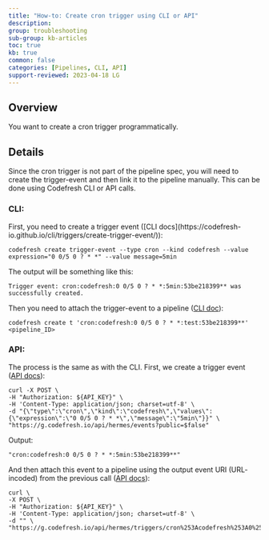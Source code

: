 ```yaml
---
title: "How-to: Create cron trigger using CLI or API"
description: 
group: troubleshooting
sub-group: kb-articles
toc: true
kb: true
common: false
categories: [Pipelines, CLI, API]
support-reviewed: 2023-04-18 LG
---
```


## Overview

You want to create a cron trigger programmatically.

## Details

Since the cron trigger is not part of the pipeline spec, you will need to
create the trigger-event and then link it to the pipeline manually. This can
be done using Codefresh CLI or API calls.

### CLI:

First, you need to create a trigger event ([CLI docs](https://codefresh-
io.github.io/cli/triggers/create-trigger-event/)):

    
    
    codefresh create trigger-event --type cron --kind codefresh --value expression="0 0/5 0 ? * *" --value message=5min

  
The output will be something like this:

    
    
    Trigger event: cron:codefresh:0 0/5 0 ? * *:5min:53be218399** was successfully created.

  
Then you need to attach the trigger-event to a pipeline ([CLI
doc](https://codefresh-io.github.io/cli/triggers/create-pipeline-trigger/)):

    
    
    codefresh create t 'cron:codefresh:0 0/5 0 ? * *:test:53be218399**' <pipeline_ID>

### API:

The process is the same as with the CLI. First, we create a trigger event
([API docs](https://g.codefresh.io/api/#operation/triggers-events-create)):

    
    
    curl -X POST \  
    -H "Authorization: ${API_KEY}" \  
    -H 'Content-Type: application/json; charset=utf-8' \  
    -d "{\"type\":\"cron\",\"kind\":\"codefresh\",\"values\":{\"expression\":\"0 0/5 0 ? * *\",\"message\":\"5min\"}}" \  
    "https://g.codefresh.io/api/hermes/events?public=$false"

Output:

    
    
    "cron:codefresh:0 0/5 0 ? * *:5min:53be218399**"

And then attach this event to a pipeline using the output event URI (URL-
incoded) from the previous call ([API
docs](https://g.codefresh.io/api/#operation/triggers-create)):

    
    
    curl \  
    -X POST \  
    -H "Authorization: ${API_KEY}" \  
    -H 'Content-Type: application/json; charset=utf-8' \  
    -d "" \  
    "https://g.codefresh.io/api/hermes/triggers/cron%253Acodefresh%253A0%25200%25200%252F1%25201%252F1%2520*%2520*%253Ahourly%253A53be2183993e/<pipeline_ID>"

